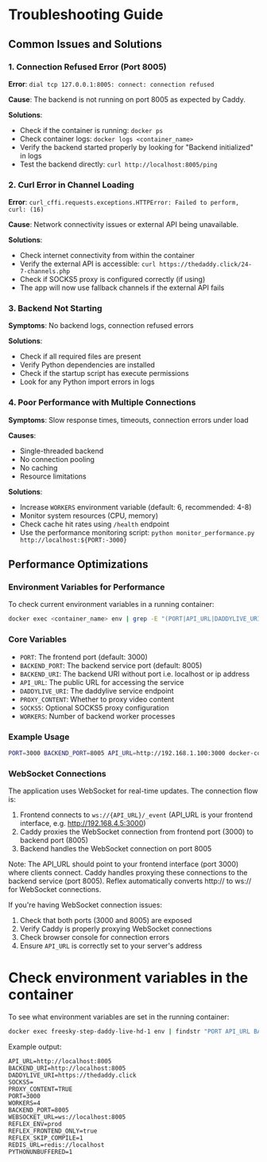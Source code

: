 # Troubleshooting Guide

## Common Issues and Solutions

### 1. Connection Refused Error (Port 8005)

**Error**: `dial tcp 127.0.0.1:8005: connect: connection refused`

**Cause**: The backend is not running on port 8005 as expected by Caddy.

**Solutions**:
- Check if the container is running: `docker ps`
- Check container logs: `docker logs <container_name>`
- Verify the backend started properly by looking for "Backend initialized" in logs
- Test the backend directly: `curl http://localhost:8005/ping`

### 2. Curl Error in Channel Loading

**Error**: `curl_cffi.requests.exceptions.HTTPError: Failed to perform, curl: (16)`

**Cause**: Network connectivity issues or external API being unavailable.

**Solutions**:
- Check internet connectivity from within the container
- Verify the external API is accessible: `curl https://thedaddy.click/24-7-channels.php`
- Check if SOCKS5 proxy is configured correctly (if using)
- The app will now use fallback channels if the external API fails

### 3. Backend Not Starting

**Symptoms**: No backend logs, connection refused errors

**Solutions**:
- Check if all required files are present
- Verify Python dependencies are installed
- Check if the startup script has execute permissions
- Look for any Python import errors in logs

### 4. Poor Performance with Multiple Connections

**Symptoms**: Slow response times, timeouts, connection errors under load

**Causes**:
- Single-threaded backend
- No connection pooling
- No caching
- Resource limitations

**Solutions**:
- Increase `WORKERS` environment variable (default: 6, recommended: 4-8)
- Monitor system resources (CPU, memory)
- Check cache hit rates using `/health` endpoint
- Use the performance monitoring script: `python monitor_performance.py http://localhost:${PORT:-3000}`

## Performance Optimizations

### Environment Variables for Performance

To check current environment variables in a running container:
```bash
docker exec <container_name> env | grep -E "(PORT|API_URL|DADDYLIVE_URI|PROXY_CONTENT|SOCKS5|WORKERS|BACKEND_PORT)"
```

### Core Variables

- `PORT`: The frontend port (default: 3000)
- `BACKEND_PORT`: The backend service port (default: 8005)
- `BACKEND_URI`: The backend URI without port i.e. localhost or ip address
- `API_URL`: The public URL for accessing the service
- `DADDYLIVE_URI`: The daddylive service endpoint
- `PROXY_CONTENT`: Whether to proxy video content
- `SOCKS5`: Optional SOCKS5 proxy configuration
- `WORKERS`: Number of backend worker processes

### Example Usage

```bash
PORT=3000 BACKEND_PORT=8005 API_URL=http://192.168.1.100:3000 docker-compose up
```

### WebSocket Connections

The application uses WebSocket for real-time updates. The connection flow is:
1. Frontend connects to `ws://{API_URL}/_event` (API_URL is your frontend interface, e.g. http://192.168.4.5:3000)
2. Caddy proxies the WebSocket connection from frontend port (3000) to backend port (8005)
3. Backend handles the WebSocket connection on port 8005

Note: The API_URL should point to your frontend interface (port 3000) where clients connect. Caddy handles proxying these connections to the backend service (port 8005). Reflex automatically converts http:// to ws:// for WebSocket connections.

If you're having WebSocket connection issues:
1. Check that both ports (3000 and 8005) are exposed
2. Verify Caddy is properly proxying WebSocket connections
3. Check browser console for connection errors
4. Ensure `API_URL` is correctly set to your server's address 

# Check environment variables in the container
To see what environment variables are set in the running container:

```bash
docker exec freesky-step-daddy-live-hd-1 env | findstr "PORT API_URL BACKEND_URI DADDYLIVE_URI PROXY_CONTENT SOCKS5 WORKERS BACKEND_PORT WEBSOCKET_URL REFLEX_ENV REFLEX_FRONTEND_ONLY REFLEX_SKIP_COMPILE REDIS_URL PYTHONUNBUFFERED"
```

Example output:
```
API_URL=http://localhost:8005
BACKEND_URI=http://localhost:8005
DADDYLIVE_URI=https://thedaddy.click
SOCKS5=
PROXY_CONTENT=TRUE
PORT=3000
WORKERS=4
BACKEND_PORT=8005
WEBSOCKET_URL=ws://localhost:8005
REFLEX_ENV=prod
REFLEX_FRONTEND_ONLY=true
REFLEX_SKIP_COMPILE=1
REDIS_URL=redis://localhost
PYTHONUNBUFFERED=1
``` 
